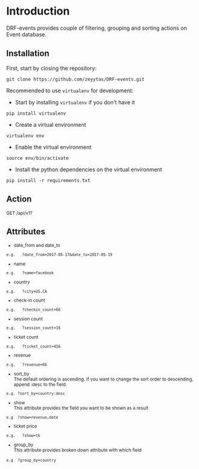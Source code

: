 
<h1>Introduction</h1> 

DRF-events provides couple of filtering, grouping and sorting actions on Event database.

## Installation

First, start by closing the repository:

```
git clone https://github.com/zeyytas/DRF-events.git
```

Recommended to use `virtualenv` for development:

- Start by installing `virtualenv` if you don't have it
```
pip install virtualenv
```

- Create a virtual environment
```
virtualenv env
```

- Enable the virtual environment
```
source env/bin/activate
```

- Install the python dependencies on the virtual environment
```
pip install -r requirements.txt
```

## Action
<small>
   
GET         /api/v1? </small>

## Attributes

<small>
   
   - date_from and date_to

   ```e.g.   ?date_from=2017-05-17&date_to=2017-05-19```
   
   - name

   ```e.g.   ?name=facebook```


   - country

   ```e.g.   ?city=US,CA```
   
   - check-in count

   ```e.g.   ?checkin_count=66```
   
   - session count

   ```e.g.   ?session_count=16```
   
   - ticket count

   ```e.g.   ?ticket_count=456```
   
   - revenue

   ```e.g.   ?revenue=66```

   - sort_by </br>
   The default ordering is ascending. If you want to change the sort order to descending, append :desc to the field.

   ```e.g. ?sort_by=country:desc```

   - show </br>
   This attribute provides the field you want to be shown as a result
   
   ```e.g  ?show=revenue,date```
   
   - ticket price

   ```e.g.   ?show=tk```

   - group_by </br>
   This attribute provides broken down attribute with which field
   
   ```e.g  ?group_by=country```
</small>
